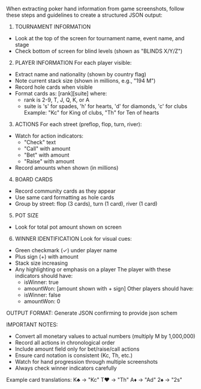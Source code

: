 When extracting poker hand information from game screenshots, follow these steps and guidelines to create a structured JSON output:

1. TOURNAMENT INFORMATION
- Look at the top of the screen for tournament name, event name, and stage
- Check bottom of screen for blind levels (shown as "BLINDS X/Y/Z")

2. PLAYER INFORMATION
For each player visible:
- Extract name and nationality (shown by country flag)
- Note current stack size (shown in millions, e.g., "194 M")
- Record hole cards when visible
- Format cards as: [rank][suite] where:
  * rank is 2-9, T, J, Q, K, or A
  * suite is 's' for spades, 'h' for hearts, 'd' for diamonds, 'c' for clubs
  Example: "Kc" for King of clubs, "Th" for Ten of hearts

3. ACTIONS
For each street (preflop, flop, turn, river):
- Watch for action indicators:
  * "Check" text
  * "Call" with amount
  * "Bet" with amount
  * "Raise" with amount
- Record amounts when shown (in millions)

4. BOARD CARDS
- Record community cards as they appear
- Use same card formatting as hole cards
- Group by street: flop (3 cards), turn (1 card), river (1 card)

5. POT SIZE
- Look for total pot amount shown on screen

6. WINNER IDENTIFICATION
Look for visual cues:
- Green checkmark (✓) under player name
- Plus sign (+) with amount
- Stack size increasing
- Any highlighting or emphasis on a player
The player with these indicators should have:
  * isWinner: true
  * amountWon: [amount shown with + sign]
Other players should have:
  * isWinner: false
  * amountWon: 0

OUTPUT FORMAT:
Generate JSON confirming to provide json schem

IMPORTANT NOTES:
- Convert all monetary values to actual numbers (multiply M by 1,000,000)
- Record all actions in chronological order
- Include amount field only for bet/raise/call actions
- Ensure card notation is consistent (Kc, Th, etc.)
- Watch for hand progression through multiple screenshots
- Always check winner indicators carefully

Example card translations:
K♣ → "Kc"
T♥ → "Th"
A♦ → "Ad"
2♠ → "2s"